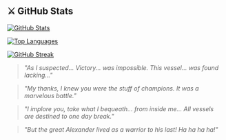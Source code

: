 ## ⚔️ GitHub Stats

[![GitHub Stats](https://github-readme-stats.vercel.app/api?username=uncommonchoi&show_icons=true&theme=tokyonight&hide_border=true&hide=prs,issues)](https://github.com/uncommonchoi)

[![Top Languages](https://github-readme-stats.vercel.app/api/top-langs/?username=uncommonchoi&layout=compact&theme=tokyonight&hide_border=true)](https://github.com/uncommonchoi)

[![GitHub Streak](https://github-readme-streak-stats.herokuapp.com/?user=uncommonchoi&theme=tokyonight&hide_border=true)](https://github.com/uncommonchoi)

> *"As I suspected... Victory... was impossible. This vessel... was found lacking..."*

> *"My thanks, I knew you were the stuff of champions. It was a marvelous battle."*

> *"I implore you, take what I bequeath... from inside me... All vessels are destined to one day break."*

> *"But the great Alexander lived as a warrior to his last! Ha ha ha ha!"*
